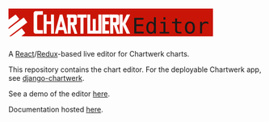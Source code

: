 # <a href='https://dallasmorningnews.github.io/chartwerk/'><img src='docs/logo.png' height='55'></a>


A [React](https://facebook.github.io/react/)/[Redux](http://redux.js.org/)-based live editor for Chartwerk charts.

This repository contains the chart editor. For the deployable Chartwerk app, see [django-chartwerk](https://github.com/The-Politico/django-chartwerk).

See a demo of the editor [here](http://dallasmorningnews.github.io/chartwerk-editor/).

Documentation hosted [here](https://hobbes7878.gitbooks.io/chartwerk-editor/content/docs/introduction.html).
